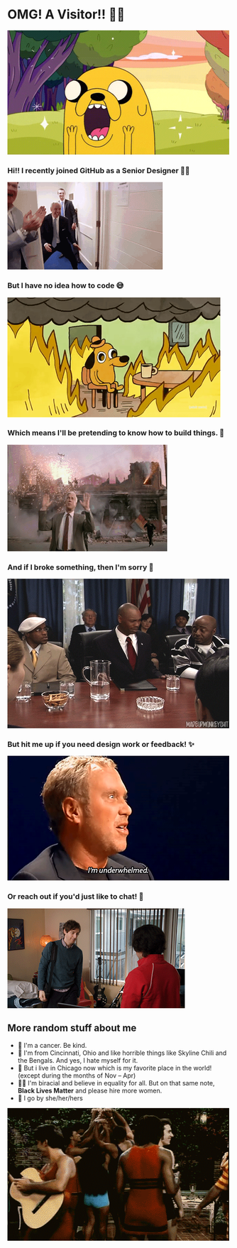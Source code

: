 # OMG! A Visitor!! 🙌🏽
![Image of excited Jake the Dog](https://github.com/ajashams/ajashams/blob/master/excited.gif)

### Hi!! I recently joined GitHub as a Senior Designer 👋🏽 
![Image of friends laughing in car](https://github.com/ajashams/ajashams/blob/master/hype.gif)


### But I have no idea how to code 😅
![Image of dog surrounded by fire](https://github.com/ajashams/ajashams/blob/master/fine.gif)


### Which means I'll be pretending to know how to build things. 🤠
![Image of things exploding behind man](https://github.com/ajashams/ajashams/blob/master/nothing.gif)


### And if I broke something, then I'm sorry 😬  
![Image of running away](https://github.com/ajashams/ajashams/blob/master/bail.gif)

### But hit me up if you need design work or feedback! ✨
![Image of guy being underwhelmed by design](https://github.com/ajashams/ajashams/blob/master/underwhelmed.gif)


### Or reach out if you'd just like to chat! 🤙
![Image of awkward embrace](https://github.com/ajashams/ajashams/blob/master/hello.gif)
 

## More random stuff about me
- 🦀  I'm a cancer. Be kind. 
- 🏡  I'm from Cincinnati, Ohio and like horrible things like Skyline Chili and the Bengals. And yes, I hate myself for it.
- 🍻  But i live in Chicago now which is my favorite place in the world! (except during the months of Nov – Apr)
- ✊🏽  I'm biracial and believe in equality for all. But on that same note, **Black Lives Matter** and please hire more women.
- 💬  I go by she/her/hers

![Image of person twirling](https://github.com/ajashams/ajashams/blob/master/twirl.gif)

